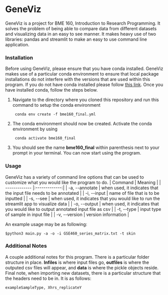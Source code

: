 # GeneViz
GeneViz is a project for BME 160, Introduction to Research Programming. It solves the problem of being able to compare data from different datasets and visualizing data in an easy to see manner. It makes heavy use of two libraries: pandas and streamlit to make an easy to use command line application. 

### Installation
Before using GeneViz, please ensure that you have conda installed. GeneViz makes use of a particular conda environment to ensure that local package installations do not interfere with the versions that are used within this program. If you do not have conda installed please follow [this link](https://www.anaconda.com/products/individual). Once you have installed conda, follow the steps below.

1. Navigate to the directory where you cloned this repository and run this command to setup the conda environment

		conda env create -f bme160_final.yml

2. The conda environment should now be created. Activate the conda environment by using

		conda activate bme160_final

3. You should see the name **bme160_final** within parenthesis next to your prompt in your terminal. You can now start using the program.

### Usage
GeneViz has a variety of command line options that can be used to customize what you would like the program to do.
| Command       | Meaning       |
| ------------- |:-------------:|
| -a, --annotate      | when used, it indicates that the input file needs to be annotated |
| -i, --input      | name of file that is to be inputted     |
| -s, --see | when used, it indicates that you would like to run the streamlit app to visualize data      |
| -o, --output | when used, it indicates that you would like to output annotated input file as csv      |
| -t, --type | input type of sample in input file      |
| -v, --version | version information   |

An example usage may be as following:
	
	$python3 main.py -a -o -i GSE460_series_matrix.txt -t skin

### Additional Notes
A couple additional notes for this program. There is a particular folder structure in place. **Infiles** is where input files go, **outfiles** is where the outputed csv files will appear, and **data** is where the pickle objects reside. Final note, when importing new datasets, there is a particular structure that the headers need to be in. It is as follows:

	exampleSampleType, Xhrs_replicateY



